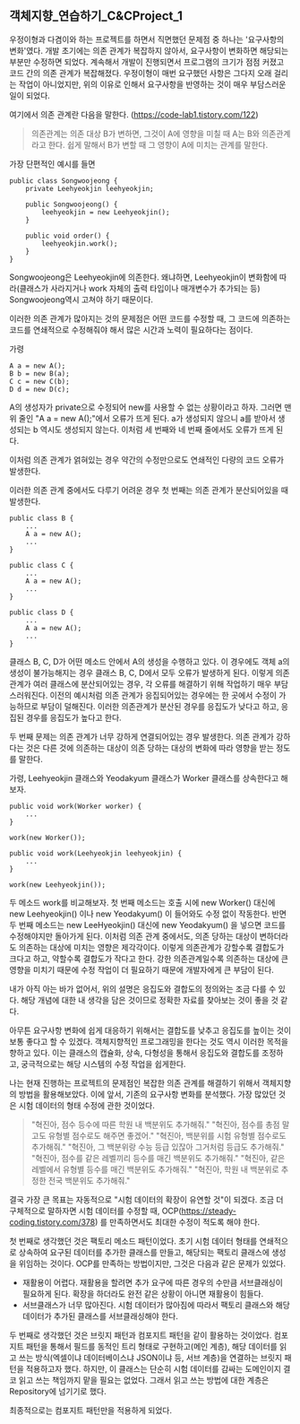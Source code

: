 ## 객체지향_연습하기_C&CProject_1
우정이형과 다겸이와 하는 프로젝트를 하면서 직면했던 문제점 중 하나는 '요구사항의 변화'였다. 개발 초기에는 의존 관계가 복잡하지 않아서, 요구사항이 변화하면 해당되는 부분만 수정하면 되었다. 계속해서 개발이 진행되면서 프로그램의 크기가 점점 커졌고 코드 간의 의존 관계가 복잡해졌다. 우정이형이 매번 요구했던 사항은 그다지 오래 걸리는 작업이 아니었지만, 위의 이유로 인해서 요구사항을 반영하는 것이 매우 부담스러운 일이 되었다.  

여기에서 의존 관계란 다음을 말한다. (https://code-lab1.tistory.com/122)

>의존관계는 의존 대상 B가 변하면, 그것이 A에 영향을 미칠 때 A는 B와 의존관계라고 한다. 쉽게 말해서 B가 변할 때 그 영향이 A에 미치는 관계를 말한다.  
  
가장 단편적인 예시를 들면
  
    public class Songwoojeong {
        private Leehyeokjin leehyeokjin;
        
        public Songwoojeong() {
            leehyeokjin = new Leehyeokjin();
        }
        
        public void order() {
            leehyeokjin.work();
        }
    }
    
Songwoojeong은 Leehyeokjin에 의존한다. 왜냐하면, Leehyeokjin이 변화함에 따라(클래스가 사라지거나 work 자체의 출력 타입이나 매개변수가 추가되는 등) Songwoojeong역시 고쳐야 하기 때문이다.  

이러한 의존 관계가 많아지는 것의 문제점은 어떤 코드를 수정할 때, 그 코드에 의존하는 코드를 연쇄적으로 수정해줘야 해서 많은 시간과 노력이 필요하다는 점이다.  

가령

    A a = new A();
    B b = new B(a);
    C c = new C(b);
    D d = new D(c);
    
A의 생성자가 private으로 수정되어 new를 사용할 수 없는 상황이라고 하자. 그러면 맨 위 줄인 "A a = new A();"에서 오류가 뜨게 된다. a가 생성되지 않으니 a를 받아서 생성되는 b 역시도 생성되지 않는다. 이처럼 세 번째와 네 번째 줄에서도 오류가 뜨게 된다. 

이처럼 의존 관계가 얽혀있는 경우 약간의 수정만으로도 연쇄적인 다량의 코드 오류가 발생한다.  

이러한 의존 관계 중에서도 다루기 어려운 경우 첫 번째는 의존 관계가 분산되어있을 때 발생한다.  

    public class B {
        ...
        A a = new A();
        ...
    }
  
    public class C {
        ...
        A a = new A();
        ...
    }
  
    public class D {
        ...
        A a = new A();
        ...
    }
  
클래스 B, C, D가 어떤 메소드 안에서 A의 생성을 수행하고 있다. 이 경우에도 객체 a의 생성이 불가능해지는 경우 클래스 B, C, D에서 모두 오류가 발생하게 된다. 이렇게 의존 관계가 여러 클래스에 분산되어있는 경우, 각 오류를 해결하기 위해 작업하기 매우 부담스러워진다. 이전의 예시처럼 의존 관계가 응집되어있는 경우에는 한 곳에서 수정이 가능하므로 부담이 덜해진다. 이러한 의존관계가 분산된 경우를 응집도가 낮다고 하고, 응집된 경우를 응집도가 높다고 한다.  

두 번째 문제는 의존 관계가 너무 강하게 연결되어있는 경우 발생한다. 의존 관계가 강하다는 것은 다른 것에 의존하는 대상이 의존 당하는 대상의 변화에 따라 영향을 받는 정도를 말한다. 

가령, Leehyeokjin 클래스와 Yeodakyum 클래스가 Worker 클래스를 상속한다고 해보자.

    public void work(Worker worker) {
        ...
    }
    
    work(new Worker());
    
    public void work(Leehyeokjin leehyeokjin) {
        ...
    }
    
    work(new Leehyeokjin());
    
두 메소드 work를 비교해보자. 첫 번째 메소드는 호출 시에 new Worker() 대신에 new Leehyeokjin() 이나 new Yeodakyum() 이 들어와도 수정 없이 작동한다. 반면 두 번째 메소드는 new LeeHyeokjin() 대신에 new Yeodakyum() 을 넣으면 코드를 수정해야지만 돌아가게 된다. 이처럼 의존 관계 중에서도, 의존 당하는 대상이 변하더라도 의존하는 대상에 미치는 영향은 제각각이다. 이렇게 의존관계가 강할수록 결합도가 크다고 하고, 약할수록 결합도가 작다고 한다. 강한 의존관계일수록 의존하는 대상에 큰 영향을 미치기 때문에 수정 작업이 더 필요하기 때문에 개발자에게 큰 부담이 된다.

내가 아직 아는 바가 없어서, 위의 설명은 응집도와 결합도의 정의와는 조금 다를 수 있다. 해당 개념에 대한 내 생각을 담은 것이므로 정확한 자료를 찾아보는 것이 좋을 것 같다. 

아무튼 요구사항 변화에 쉽게 대응하기 위해서는 결합도를 낮추고 응집도를 높이는 것이 보통 좋다고 할 수 있겠다. 객체지향적인 프로그래밍을 한다는 것도 역시 이러한 목적을 향하고 있다. 이는 클래스의 캡슐화, 상속, 다형성을 통해서 응집도와 결합도를 조정하고, 궁극적으로는 해당 시스템의 수정 작업을 쉽게한다.

나는 현재 진행하는 프로젝트의 문제점인 복잡한 의존 관계를 해결하기 위해서 객체지향의 방법을 활용해보았다. 이에 앞서, 기존의 요구사항 변화를 분석했다. 가장 많았던 것은 시험 데이터의 형태 수정에 관한 것이었다.

>"혁진아, 점수 등수에 따른 학원 내 백분위도 추가해줘."
"혁진아, 점수를 총점 말고도 유형별 점수로도 해주면 좋겠어."
"혁진아, 백분위를 시험 유형별 점수로도 추가해줘."
"혁진아, 그 백분위랑 수능 등급 있잖아 그거처럼 등급도 추가해줘."
"혁진아, 점수를 같은 레벨끼리 등수를 매긴 백분위도 추가해줘."
"혁진아, 같은 레벨에서 유형별 등수를 매긴 백분위도 추가해줘."
"혁진아, 학원 내 백분위로 추정한 전국 백분위도 추가해줘."
  
결국 가장 큰 목표는 자동적으로 "시험 데이터의 확장이 유연할 것"이 되겠다. 조금 더 구체적으로 말하자면 시험 데이터를 수정할 때, OCP(https://steady-coding.tistory.com/378)  를 만족하면서도 최대한 수정이 적도록 해야 한다.  

첫 번째로 생각했던 것은 팩토리 메소드 패턴이었다. 초기 시험 데이터 형태를 연쇄적으로 상속하여 요구된 데이터를 추가한 클래스를 만들고, 해당되는 팩토리 클래스에 생성을 위임하는 것이다. OCP를 만족하는 방법이지만, 그것은 다음과 같은 문제가 있었다.  

- 재활용이 어렵다. 재활용을 할려면 추가 요구에 따른 경우의 수만큼 서브클래싱이 필요하게 된다. 확장을 하더라도 완전 같은 상황이 아니면 재활용이 힘들다.  
- 서브클래스가 너무 많아진다. 시험 데이터가 많아짐에 따라서 팩토리 클래스와 해당 데이터가 추가된 클래스를 서브클래싱해야 한다.  

두 번째로 생각했던 것은 브릿지 패턴과 컴포지트 패턴을 같이 활용하는 것이었다. 컴포지트 패턴을 통해서 필드를 동적인 트리 형태로 구현하고(메인 계층), 해당 데이터를 읽고 쓰는 방식(엑셀이냐 데이터베이스냐 JSON이냐 등, 서브 계층)을 연결하는 브릿지 패턴을 적용하고자 했다. 하지만, 이 클래스는 단순히 시험 데이터를 감싸는 도메인이지 결코 읽고 쓰는 책임까지 맡을 필요는 없었다. 그래서 읽고 쓰는 방법에 대한 계층은 Repository에 넘기기로 했다. 

최종적으로는 컴포지트 패턴만을 적용하게 되었다.


    

    
